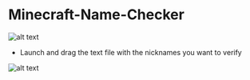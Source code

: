 # Minecraft-Name-Checker
![alt text](https://i.ibb.co/Vqw4DQT/Capture-d-cran-2023-12-11-182631-removebg-preview.png)

- Launch and drag the text file with the nicknames you want to verify

![alt text](https://i.ibb.co/L8vGGtD/2023-12-11-18-31-44.gif)

